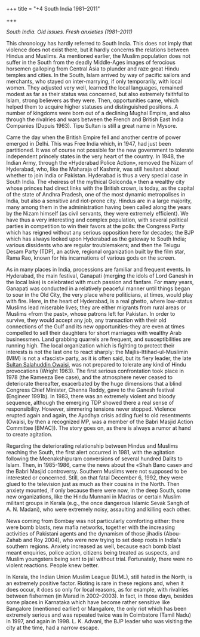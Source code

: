 +++
title = "+4 South India 1981–2011"

+++

_South India. Old issues. Fresh anxieties (1981–2011)_

This chronology has hardly referred to South India. This does not imply that violence does not exist there, but it hardly concerns the relations between Hindus and Muslims. As mentioned earlier, the Muslim population does not suffer in the South from the deadly Middle-Ages images of ferocious horsemen galloping from Central Asia to plunder and raze great Hindu temples and cities. In the South, Islam arrived by way of pacific sailors and merchants, who stayed on inter-marrying, if only temporarily, with local women. They adjusted very well, learned the local languages, remained modest as far as their status was concerned, but also extremely faithful to Islam, strong believers as they were. Then, opportunities came, which helped them to acquire higher statuses and distinguished positions. A number of kingdoms were born out of a declining Mughal Empire, and also through the rivalries and wars between the French and British East India Companies (Dupuis 1963). Tipu Sultan is still a great name in Mysore.

Came the day when the British Empire fell and another centre of power emerged in Delhi. This was Free India which, in 1947, had just been partitioned. It was of course not possible for the new government to tolerate independent princely states in the very heart of the country. In 1948, the Indian Army, through the «Hyderabad Police Action», removed the Nizam of Hyderabad, who, like the Maharaja of Kashmir, was still hesitant about whether to join India or Pakistan. Hyderabad is thus a very special case in South India. The «heiress of the mythical Golconda,» then a wealthy city whose princes had direct links with the British crown, is today, as the capital of the state of Andhra Pradesh, one of the most dynamic metropolises in India, but also a sensitive and riot-prone city. Hindus are in a large majority, many among them in the administration having been called along the years by the Nizam himself (as civil servants, they were extremely efficient). We have thus a very interesting and complex population, with several political parties in competition to win their favors at the polls: the Congress Party which has reigned without any serious opposition here for decades; the BJP which has always looked upon Hyderabad as the gateway to South India; various dissidents who are regular troublemakers; and then the Telugu Desam Party (TDP), an active, regional organization built by the film star, Rama Rao, known for his incarnations of various gods on the screen.

As in many places in India, processions are familiar and frequent events. In Hyderabad, the main festival, Ganapati (merging the idols of Lord Ganesh in the local lake) is celebrated with much passion and fanfare. For many years, Ganapati was conducted in a relatively peaceful manner until things began to sour in the Old City, the very place where politicians, at times, would play with fire. Here, in the heart of Hyderabad, is a real ghetto, where low-status Muslims lead miserable lives; they are either migrants from rural areas or Muslims «from the past», whose patrons left for Pakistan. In order to survive, they would accept any job, any transaction with their old connections of the Gulf and its new opportunities-they are even at times compelled to sell their daughters for short marriages with wealthy Arab businessmen. Land grabbing quarrels are frequent, and susceptibilities are running high. The local organization which is fighting to protect their interests is not the last one to react sharply: the Majlis-Ittihad-ul-Muslimin (MIM) is not a «fascist» party, as it is often said, but its fiery leader, the late [Sultan Salahuddin Owaisi](sultan-salahuddin-owaisi.html), was not prepared to tolerate any kind of Hindu provocations (Wright 1963). The first serious confrontation took place in 1978 (the Rameeza Bee case), and the atmosphere never ceased to deteriorate thereafter, exacerbated by the huge dimensions that a blind Congress Chief Minister, Chenna Reddy, gave to the Ganesh festival (Engineer 1991b). In 1983, there was an extremely violent and bloody sequence, although the emerging TDP showed there a real sense of responsibility. However, simmering tensions never stopped. Violence erupted again and again, the Ayodhya crisis adding fuel to old resentments (Owaisi, by then a recognized MP, was a member of the Babri Masjid Action Committee \[BMAC\]). The story goes on, as there is always a rumor at hand to create agitation.

Regarding the deteriorating relationship between Hindus and Muslims reaching the South, the first alert occurred in 1981, with the agitation following the Meenakshipuram conversions of several hundred Dalits to Islam. Then, in 1985-1986, came the news about the «Shah Bano case» and the Babri Masjid controversy. Southern Muslims were not supposed to be interested or concerned. Still, on that fatal December 6, 1992, they were glued to the television just as much as their cousins in the North. Then anxiety mounted, if only because there were now, in the deep South, some new organizations, like the Hindu Munnani in Madras or certain Muslim militant groups in Kerala (e.g., the once dangerous Islamic Sevak Sangh of A. N. Madani), who were extremely noisy, assaulting and killing each other.

News coming from Bombay was not particularly comforting either: there were bomb blasts, new mafia networks, together with the increasing activities of Pakistani agents and the dynamism of those jihadis (Abou-Zahab and Roy 2004), who were now trying to set deep roots in India's southern regions. Anxiety increased as well, because each bomb blast meant enquiries, police action, citizens being treated as suspects, and Muslim youngsters being sent to jail without trial. Fortunately, there were no violent reactions. People knew better.

In Kerala, the Indian Union Muslim League (IUML), still hated in the North, is an extremely positive factor. Rioting is rare in these regions and, when it does occur, it does so only for local reasons, as for example, with rivalries between fishermen (in Marad in 2002–2003). In fact, in those days, besides some places in Karnataka which have become rather sensitive like Bangalore (mentioned earlier) or Mangalore, the only riot which has been extremely serious and was repeated twice was in Coimbatore (Tamil Nadu) in 1997, and again in 1998. L. K. Advani, the BJP leader who was visiting the city at the time, had a narrow escape.
